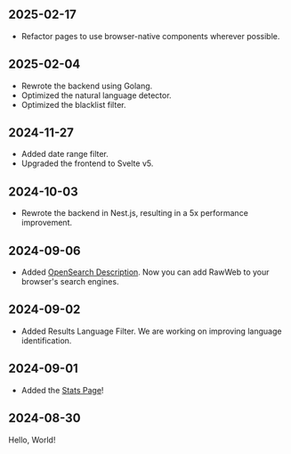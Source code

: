 ## 2025-02-17

- Refactor pages to use browser-native components wherever possible.

## 2025-02-04

- Rewrote the backend using Golang.
- Optimized the natural language detector.
- Optimized the blacklist filter.

## 2024-11-27

- Added date range filter.
- Upgraded the frontend to Svelte v5.

## 2024-10-03

- Rewrote the backend in Nest.js, resulting in a 5x performance improvement.

## 2024-09-06

- Added [OpenSearch Description](https://developer.mozilla.org/en-US/docs/Web/OpenSearch). Now you can add RawWeb to your browser's search engines.

## 2024-09-02

- Added Results Language Filter. We are working on improving language identification.

## 2024-09-01

- Added the [Stats Page](/stats)!

## 2024-08-30

Hello, World!
